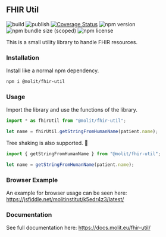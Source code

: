## FHIR Util

![build](https://github.com/molit-institute/fhir-util/workflows/Build/badge.svg)
![publish](https://github.com/molit-institute/fhir-util/workflows/Publish/badge.svg)
[![Coverage Status](https://coveralls.io/repos/github/molitinstitute/fhir-util/badge.svg?branch=master)](https://coveralls.io/github/molitinstitute/fhir-util?branch=master)
![npm version](https://img.shields.io/npm/v/@molit/fhir-util.svg)
![npm bundle size (scoped)](https://img.shields.io/bundlephobia/min/@molit/fhir-util)
![npm license](https://img.shields.io/npm/l/@molit/fhir-util.svg)

This is a small utility library to handle FHIR resources.

### Installation

Install like a normal npm dependency.

```bash
npm i @molit/fhir-util
```

### Usage

Import the library and use the functions of the library.

```js
import * as fhirUtil from "@molit/fhir-util";

let name = fhirUtil.getStringFromHumanName(patient.name);
```

Tree shaking is also supported. 🌲

```js
import { getStringFromHumanName } from "@molit/fhir-util";

let name = getStringFromHumanName(patient.name);
```

### Browser Example

An example for browser usage can be seen here: https://jsfiddle.net/molitinstitut/k5edr4z3/latest/

### Documentation

See full documentation here: https://docs.molit.eu/fhir-util/
